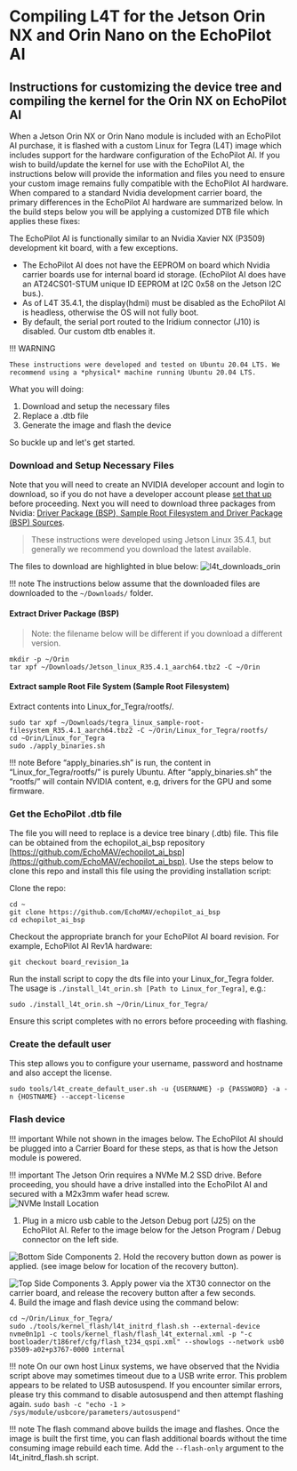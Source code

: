 # Compiling L4T for the Jetson Orin NX and Orin Nano on the EchoPilot AI

## Instructions for customizing the device tree and compiling the kernel for the Orin NX on EchoPilot AI

When a Jetson Orin NX or Orin Nano module is included with an EchoPilot AI purchase, it is flashed with a custom Linux for Tegra (L4T) image which includes support for the hardware configuration of the EchoPilot AI. If you wish to build/update the kernel for use with the EchoPilot AI, the instructions below will provide the information and files you need to ensure your custom image remains fully compatible with the EchoPilot AI hardware. When compared to a standard Nvidia development carrier board, the primary differences in the EchoPilot AI hardware are summarized below. In the build steps below you will be applying a customized DTB file which applies these fixes:

The EchoPilot AI is functionally similar to an Nvidia Xavier NX (P3509) development kit board, with a few exceptions. 
- The EchoPilot AI does not have the EEPROM on board which Nvidia carrier boards use for internal board id storage. (EchoPilot AI does have an AT24CS01-STUM unique ID EEPROM at I2C 0x58 on the Jetson I2C bus.). 
- As of L4T 35.4.1, the display(hdmi) must be disabled as the EchoPilot AI is headless, otherwise the OS will not fully boot.
- By default, the serial port routed to the Iridium connector (J10) is disabled. Our custom dtb enables it.

!!! WARNING
    
    These instructions were developed and tested on Ubuntu 20.04 LTS. We recommend using a *physical* machine running Ubuntu 20.04 LTS.

    
What you will doing:

1. Download and setup the necessary files
2. Replace a .dtb file 
3. Generate the image and flash the device

So buckle up and let's get started.


### Download and Setup Necessary Files

Note that you will need to create an NVIDIA developer account and login to download, so if you do not have a developer account please [set that up](https://developer.nvidia.com/login) before proceeding. 
Next you will need to download three packages from Nvidia: [Driver Package (BSP), Sample Root Filesystem and Driver Package (BSP) Sources](https://developer.nvidia.com/embedded/jetson-linux-r3541). 

> These instructions were developed using Jetson Linux 35.4.1, but generally we recommend you download the latest available.

The files to download are highlighted in blue below:
![l4t_downloads_orin](assets/l4t_downloads_orin.png)

!!! note
    The instructions below assume that the downloaded files are downloaded to the `~/Downloads/` folder.  

#### Extract Driver Package (BSP)
> Note: the filename below will be different if you download a different version.

```
mkdir -p ~/Orin
tar xpf ~/Downloads/Jetson_linux_R35.4.1_aarch64.tbz2 -C ~/Orin
```

#### Extract sample Root File System  (Sample Root Filesystem)
Extract contents into Linux_for_Tegra/rootfs/. 
```
sudo tar xpf ~/Downloads/tegra_linux_sample-root-filesystem_R35.4.1_aarch64.tbz2 -C ~/Orin/Linux_for_Tegra/rootfs/
cd ~Orin/Linux_for_Tegra
sudo ./apply_binaries.sh
```
!!! note
    Before “apply_binaries.sh” is run, the content in “Linux_for_Tegra/rootfs/” is purely Ubuntu. After “apply_binaries.sh” the “rootfs/” will contain NVIDIA content, e.g, drivers for the GPU and some firmware.

### Get the EchoPilot .dtb file

The file you will need to replace is a device tree binary (.dtb) file. This file can be obtained from the echopilot_ai_bsp repository [https://github.com/EchoMAV/echopilot_ai_bsp](https://github.com/EchoMAV/echopilot_ai_bsp). Use the steps below to clone this repo and install this file using the providing installation script:

Clone the repo:
```
cd ~
git clone https://github.com/EchoMAV/echopilot_ai_bsp
cd echopilot_ai_bsp
```
Checkout the appropriate branch for your EchoPilot AI board revision. For example, EchoPilot AI Rev1A hardware:
```
git checkout board_revision_1a
```
Run the install script to copy the dts file into your Linux_for_Tegra folder. The usage is `./install_l4t_orin.sh [Path to Linux_for_Tegra]`, e.g.:
```
sudo ./install_l4t_orin.sh ~/Orin/Linux_for_Tegra/
```
Ensure this script completes with no errors before proceeding with flashing.

### Create the default user

This step allows you to configure your username, password and hostname and also accept the license.
```
sudo tools/l4t_create_default_user.sh -u {USERNAME} -p {PASSWORD} -a -n {HOSTNAME} --accept-license
```

### Flash device
!!! important
    While not shown in the images below. The EchoPilot AI should be plugged into a Carrier Board for these steps, as that is how the Jetson module is powered. 

!!! important
    The Jetson Orin requires a NVMe M.2 SSD drive. Before proceeding, you should have a drive installed into the EchoPilot AI and secured with a M2x3mm wafer head screw.    
    ![NVMe Install Location](assets/nvme-install.png)

1. Plug in a micro usb cable to the Jetson Debug port (J25) on the EchoPilot AI. Refer to the image below for the Jetson Program / Debug connector on the left side.

![Bottom Side Components](assets/bottom-side-labels.png)
2. Hold the recovery button down as power is applied. (see image below for location of the recovery button).

![Top Side Components](assets/top-side-labels.png)
3. Apply power via the XT30 connector on the carrier board, and release the recovery button after a few seconds.  
4. Build the image and flash device using the command below:

```
cd ~/Orin/Linux_for_Tegra/
sudo ./tools/kernel_flash/l4t_initrd_flash.sh --external-device nvme0n1p1 -c tools/kernel_flash/flash_l4t_external.xml -p "-c bootloader/t186ref/cfg/flash_t234_qspi.xml" --showlogs --network usb0 p3509-a02+p3767-0000 internal
```

!!! note
    On our own host Linux systems, we have observed that the Nvidia script above may sometimes timeout due to a USB write error. This problem appears to be related to USB autosuspend. If you encounter similar errors, please try this command to disable autosuspend and then attempt flashing again.
    ```
    sudo bash -c "echo -1 > /sys/module/usbcore/parameters/autosuspend"
    ```

!!! note
    The flash command above builds the image and flashes. Once the image is built the first time, you can flash additional boards without the time consuming image rebuild each time. Add the ```--flash-only``` argument to the l4t_initrd_flash.sh script.




